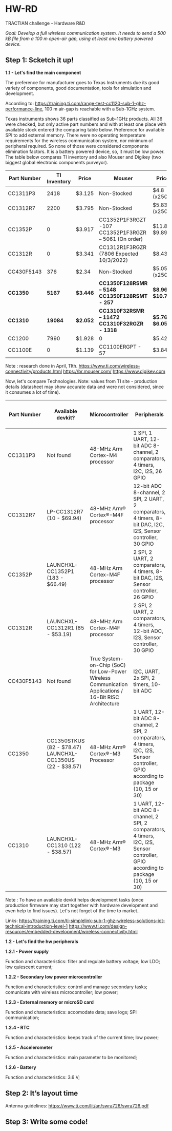 # HW-RD
TRACTIAN challenge - Hardware R&amp;D

*Goal: Develop a full wireless communication system. It needs to send a 500 kB file from a 100 m open-air gap, using at least one battery powered device.*

## Step 1: Scketch it up! 

**1.1 - Let's find the main component**

The preference for manufacturer goes to Texas Instruments due its good variety of components, good documentation, tools for simulation and development. 

According to: https://training.ti.com/range-test-cc1120-sub-1-ghz-performance-line, 100 m air-gap is reachable with a Sub-1GHz system.

Texas instruments shows 36 parts classified as Sub-1GHz products. All 36 were checked, but only active part numbers and with at least one place with available stock entered the comparing table below. Preference for available SPI to add external memory. There were no operating temperature requirements for the wireless communication system, nor minimum of peripheral required.  So none of those were considered componente elimination factors. It is a battery powered device, so, it must be low power.
The table below compares TI inventory and also Mouser and Digikey (two biggest global electronic components purveyor).

| Part Number | TI Inventory | Price | Mouser | Price | Digikey | Price |
|------|------|------|------|------|------|------|
| CC1311P3 | 2418 | $3.125 | Non-Stocked | $4.8 (x2500) | 0 | $8.92 |
| CC1312R7 | 2200 | $3.795 | Non-Stocked | $5.83 (x2500) | - | - |
| CC1352P | 0 | $3.917 | CC1352P1F3RGZT -107 CC1352P1F3RGZR – 5061 (On order) | $11.86 $9.89 | 0 | $9.4 |
| CC1312R | 0 | $3.341 | CC1312R1F3RGZR (7806 Expected 10/3/2022) | $8.43 | 0 | $8.02 |
| CC430F5143 | 376 | $2.34 | Non-Stocked | $5.05 (x250) | CC430F5143IRGZT - 250 | $6.74 |
| **CC1350** | **5167** | **$3.446** | **CC1350F128RSMR – 5148 CC1350F128RSMT - 257** | **$8.96 $10.7** | **CC1350F128RSMR – 841 CC1350F128RHBR - 644** | **$9.37 $8.27** |
| **CC1310** | **19084** | **$2.052** | **CC1310F32RSMR – 11472 CC1310F32RGZR - 1318** | **$5.76 $6.05** | **CC1310F128RGZR – 2212 CC1310F32RGZT - 214** | **$6.89 $6.15** |
| CC1200 | 7990 | $1.928 | 0 | $5.42 | 0 | $6.48 |
| CC1100E | 0 | $1.139 | CC1100ERGPT - 57 | $3.84 | CC1100ERGPT - 149 | $3.83 |

Note : research done in April, 11th. 
https://www.ti.com/wireless-connectivity/products.html 
https://br.mouser.com/
https://www.digikey.com

Now, let's compare Technologies. Note: values from TI site - production details (datasheet may show accurate data and were not considered, since it consumes a lot of time).

| Part Number | Available devkit? | Microcontroller | Peripherals | Memory | Power (active mode/standby mode/transmission mode*) |
|------|------|------|------|------|------|
| CC1311P3 | Not found | 48-MHz Arm Cortex-M4 processor | 1 SPI, 1 UART, 12-bit ADC 8-channel, 2 comparators, 4 timers, I2C, I2S, 26 GPIO | 32 KB RAM + 352 KB flash | 2.63 mA/ 0.7 uA / 65 mA |
| CC1312R7 | LP-CC1312R7 (10 - $69.94) | 48-MHz Arm® Cortex®-M4F processor | 12-bit ADC 8-channel, 2 SPI, 2 UART, 2 comparators, 4 timers, 8-bit DAC, I2C, I2S, Sensor controller, 30 GPIO | 256 KB ROM+ 704 KB flash | 2.63 mA/ 0.8 uA / 24.9 mA |
| CC1352P | LAUNCHXL-CC1352P1 (183 - $66.49)  | 48-MHz Arm Cortex-M4F processor | 2 SPI, 2 UART, 2 comparators, 4 timers, 8-bit DAC, I2S, Sensor controller, 26 GPIO | 256 KB ROM + 352 KB flash | 5.8 mA/ 0.85 uA / 24.9 mA |
| CC1312R | LAUNCHXL-CC1312R1 (85 - $53.19) | 48-MHz Arm Cortex-M4F processor | 2 SPI, 2 UART, 2 comparators, 4 timers, 12-bit ADC, I2S, Sensor controller, 30 GPIO | 80KB SRAM + 256 KB ROM + 352 KB flash | 5.8 mA/ 0.85 uA / 24.9 mA |
| CC430F5143 | Not found | True System-on-Chip (SoC) for Low-Power Wireless Communication Applications / 16-Bit RISC Architecture | I2C, UART,  2x SPI, 2 timers, 10-bit ADC | 4 KB RAM +  32 KB flash | 160 uA / 2 uA/ 15 mA |
| CC1350 | CC1350STKUS (82 - $78.47) LAUNCHXL-CC1350US (22 - $38.57) | 48-MHz Arm® Cortex®-M3 Processor | 1 UART, 12-bit ADC 8-channel, 2 SPI, 2 comparators, 4 timers, I2C, I2S, Sensor controller, GPIO according to package (10, 15 or 30) | 28KB SRAM + 128 KB flash | 5.4 mA/ 0.7 uA/ 13.4 mA |
| CC1310 | LAUNCHXL-CC1310 (122 - $38.57) | 48-MHz Arm® Cortex®-M3 | 1 UART, 12-bit ADC 8-channel, 2 SPI, 2 comparators, 4 timers, I2C, I2S, Sensor controller, GPIO according to package (10, 15 or 30) | 28 KB SRAM + 128 KB flash | 5.4 mA/ 0.7 uA/ 13.4 mA |

Note : To have an available devkit helps development tasks (once production firmware may start together with hardware development and even help to find issues).  Let's not forget of the  time to market..

Links: 
https://training.ti.com/ti-simplelink-sub-1-ghz-wireless-solutions-iot-technical-introduction-level-1
https://www.ti.com/design-resources/embedded-development/wireless-connectivity.html

**1.2 - Let's find the hw peripherals**

**1.2.1 - Power supply**

Function and characteristics: filter and regulate battery voltage; low LDO; low quiescent current; 

**1.2.2 - Secondary low power microcontroller**

Function and characteristics: control and manage secondary tasks; comunicate with wireless microcontroller; low power;

**1.2.3 - External memory or microSD card**

Function and characteristics: accomodate data; save logs; SPI communication;

**1.2.4 - RTC**

Function and characteristics: keeps track of the current time; low power;

**1.2.5 - Accelerometer**

Function and characteristics: main parameter to be monitored;

**1.2.6 - Battery**

Function and characteristics: 3.6 V; 

## Step 2: It’s layout time

Antenna guidelines: https://www.ti.com/lit/an/swra726/swra726.pdf

## Step 3: Write some code!

